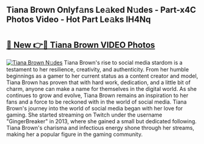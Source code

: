 ## Tiana Brown Onlyf𝚊ns Le𝚊ked N𝚞des - Part-x4C Photos Video - Hot Part Le𝚊ks IH4Nq

# <h2><a href="http://ac20814.deff.icu/?id=Tiana+Brown">🔗 New 👉🔴 Tiana Brown VIDEO Photos</a></h2>

[![Tiana Brown N𝚞des](https://i.imgur.com/rIISA9y.gif)](http://ac20814.deff.icu/?id=Tiana+Brown)
Tiana Brown's rise to social media stardom is a testament to her resilience, creativity, and authenticity. From her humble beginnings as a gamer to her current status as a content creator and model, Tiana Brown has proven that with hard work, dedication, and a little bit of charm, anyone can make a name for themselves in the digital world. As she continues to grow and evolve, Tiana Brown remains an inspiration to her fans and a force to be reckoned with in the world of social media. Tiana Brown's journey into the world of social media began with her love for gaming. She started streaming on Twitch under the username "GingerBreaker" in 2013, where she gained a small but dedicated following. Tiana Brown's charisma and infectious energy shone through her streams, making her a popular figure in the gaming community.
